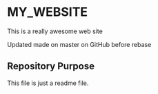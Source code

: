 # MY_WEBSITE

This is a really awesome web site

Updated made on master on GitHub before rebase

## Repository Purpose

This file is just a readme file.
